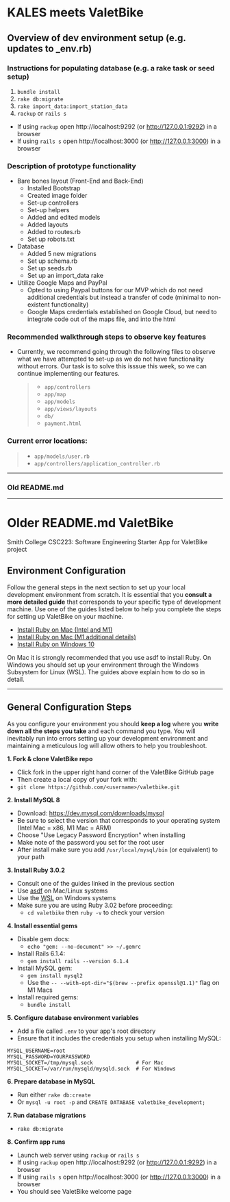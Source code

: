 # KALES meets ValetBike

## Overview of dev environment setup (e.g. updates to _env.rb)
### Instructions for populating database (e.g. a rake task or seed setup)
1. `bundle install`
2. `rake db:migrate`
3. `rake import_data:import_station_data`
4. `rackup` or `rails s`

* If using `rackup` open http://localhost:9292 (or http://127.0.0.1:9292) in a browser
* If using `rails s` open http://localhost:3000 (or http://127.0.0.1:3000) in a browser

### Description of prototype functionality
- Bare bones layout (Front-End and Back-End) 
    - Installed Bootstrap
    - Created image folder
    - Set-up controllers
    - Set-up helpers
    - Added and edited models
    - Added layouts
    - Added to routes.rb
    - Set up robots.txt
- Database
    - Added 5 new migrations
    - Set up schema.rb
    - Set up seeds.rb
    - Set up an import_data rake
- Utilize Google Maps and PayPal
    - Opted to using Paypal buttons for our MVP which do not need additional credentials but instead a transfer of code (minimal to non-existent functionality)
    - Google Maps credentials established on Google Cloud, but need to integrate code out of the maps file, and into the html

### Recommended walkthrough steps to observe key features
- Currently, we recommend going through the following files to observe what we have attempted to set-up as we do not have functionality without errors. Our task is to solve this isssue this week, so we can continue implementing our features.

    > - `app/controllers`
    > - `app/map`
    > - `app/models`
    > - `app/views/layouts`
    > - `db/`
    > - `payment.html`

### Current error locations:
> - `app/models/user.rb`
> - `app/controllers/application_controller.rb`


***
### Old README.md
***

# Older README.md ValetBike

Smith College CSC223: Software Engineering
Starter App for ValetBike project

## Environment Configuration
Follow the general steps in the next section to set up your local development environment from scratch. It is essential that you **consult a more detailed guide** that corresponds to your specific type of development machine. Use one of the guides listed below to help you complete the steps for setting up ValetBike on your machine.

* [Install Ruby on Mac (Intel and M1)](https://mac.install.guide/ruby/index.html)
* [Install Ruby on Mac (M1 additional details)](https://github.com/deadroxy/valetbike/blob/master/notes/dev-enviro.md)
* [Install Ruby on Windows 10](https://gorails.com/setup/windows/10)

On Mac it is strongly recommended that you use asdf to install Ruby. On Windows you should set up your environment through the Windows Subsystem for Linux (WSL). The guides above explain how to do so in detail.

***

## General Configuration Steps

As you configure your environment you should **keep a log** where you **write down all the steps you take** and each command you type. You will inevitably run into errors setting up your development environment and maintaining a meticulous log will allow others to help you troubleshoot. 
 
**1. Fork & clone ValetBike repo**
* Click fork in the upper right hand corner of the ValetBike GitHub page
* Then create a local copy of your fork with:
* `git clone https://github.com/<username>/valetbike.git`

**2. Install MySQL 8**
* Download: https://dev.mysql.com/downloads/mysql
* Be sure to select the version that corresponds to your operating system (Intel Mac = x86, M1 Mac = ARM)
* Choose "Use Legacy Password Encryption" when installing
* Make note of the password you set for the root user
* After install make sure you add `/usr/local/mysql/bin` (or equivalent) to your path

**3. Install Ruby 3.0.2**
* Consult one of the guides linked in the previous section
* Use [asdf](https://asdf-vm.com/guide/getting-started.html) on Mac/Linux systems
* Use the [WSL](https://docs.microsoft.com/en-us/windows/wsl) on Windows systems
* Make sure you are using Ruby 3.02 before proceeding:
  * `cd valetbike` then `ruby -v` to check your version

**4. Install essential gems**
* Disable gem docs:
  * `echo "gem: --no-document" >> ~/.gemrc`
* Install Rails 6.1.4:
  * `gem install rails --version 6.1.4`
* Install MySQL gem:
  * `gem install mysql2`
  * Use the `-- --with-opt-dir="$(brew --prefix openssl@1.1)"` flag on M1 Macs
* Install required gems:
  * `bundle install`

**5. Configure database environment variables**
* Add a file called `.env` to your app's root directory
* Ensure that it includes the credentials you setup when installing MySQL:

```shell
MYSQL_USERNAME=root
MYSQL_PASSWORD=YOURPASSWORD
MYSQL_SOCKET=/tmp/mysql.sock              # For Mac
MYSQL_SOCKET=/var/run/mysqld/mysqld.sock  # For Windows
```

**6. Prepare database in MySQL**
* Run either `rake db:create`
* Or `mysql -u root -p` and `CREATE DATABASE valetbike_development;`

**7. Run database migrations**
* `rake db:migrate`

**8. Confirm app runs**
* Launch web server using `rackup` or `rails s`
* If using `rackup` open http://localhost:9292 (or http://127.0.0.1:9292) in a browser
* If using `rails s` open http://localhost:3000 (or http://127.0.0.1:3000) in a browser
* You should see ValetBike welcome page
